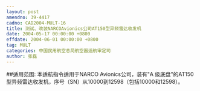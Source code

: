 ```yaml
---
layout: post
amendno: 39-4417
cadno: CAD2004-MULT-16
title: 测试、改装NARCOAvionics公司AT150型异频雷达收发机
date: 2004-05-17 00:00:00 +0800
effdate: 2004-06-01 00:00:00 +0800
tag: MULT
categories: 中国民用航空总局航空器适航审定司
author: 张磊
---
```


##适用范围:
本适航指令适用于NARCO Avionics公司，装有"A 级底盘"的AT150型异频雷达收发机，序号（SN）从10000到12598（包括10000和12598）。

